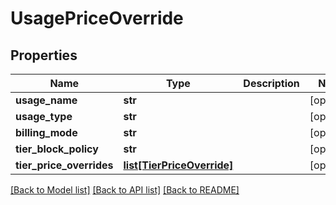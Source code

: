 # UsagePriceOverride

## Properties
Name | Type | Description | Notes
------------ | ------------- | ------------- | -------------
**usage_name** | **str** |  | [optional] 
**usage_type** | **str** |  | [optional] 
**billing_mode** | **str** |  | [optional] 
**tier_block_policy** | **str** |  | [optional] 
**tier_price_overrides** | [**list[TierPriceOverride]**](TierPriceOverride.md) |  | [optional] 

[[Back to Model list]](../README.md#documentation-for-models) [[Back to API list]](../README.md#documentation-for-api-endpoints) [[Back to README]](../README.md)


